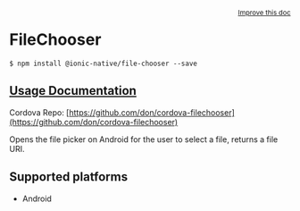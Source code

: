 
<a style="float:right;font-size:12px;" href="http://github.com/driftyco/ionic-native/edit/master/src/@ionic-native/plugins/file-chooser/index.ts#L0">
  Improve this doc
</a>

# FileChooser
<!-- end header block -->

```
$ npm install @ionic-native/file-chooser --save
```

## [Usage Documentation](https://ionicframework.com/docs/v2/native/file-chooser/)

Cordova Repo: [https://github.com/don/cordova-filechooser](https://github.com/don/cordova-filechooser)

<!-- description -->
Opens the file picker on Android for the user to select a file, returns a file URI.

<!-- @platforms tag -->
## Supported platforms

- Android

<!-- @platforms tag end -->
<!-- end for prop in method.decorators[0].argumentInfo -->
<!-- end content block -->
<!-- end body block -->

